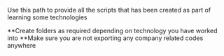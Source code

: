 Use this path to provide all the scripts that has been created as part of learning some technologies 

**Create folders as required depending on technology you have worked into
**Make sure you are not exporting any company related codes anywhere
